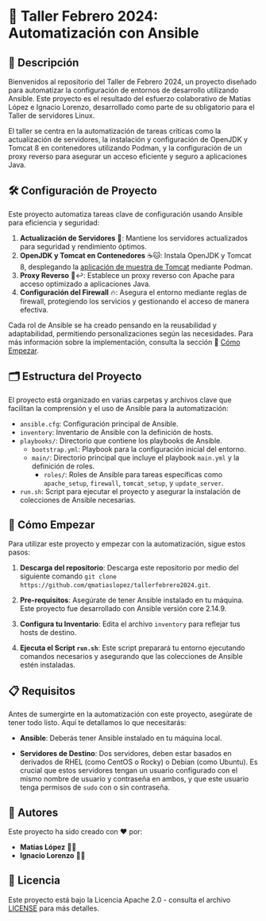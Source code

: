 # 🚀 Taller Febrero 2024: Automatización con Ansible

## 📌 Descripción

Bienvenidos al repositorio del Taller de Febrero 2024, un proyecto diseñado para automatizar la configuración de entornos de desarrollo utilizando Ansible. Este proyecto es el resultado del esfuerzo colaborativo de Matías López e Ignacio Lorenzo, desarrollado como parte de su obligatorio para el Taller de servidores Linux.

El taller se centra en la automatización de tareas críticas como la actualización de servidores, la instalación y configuración de OpenJDK y Tomcat 8 en contenedores utilizando Podman, y la configuración de un proxy reverso para asegurar un acceso eficiente y seguro a aplicaciones Java.

## 🛠 Configuración de Proyecto

Este proyecto automatiza tareas clave de configuración usando Ansible para eficiencia y seguridad:

1. **Actualización de Servidores** 🔄: Mantiene los servidores actualizados para seguridad y rendimiento óptimos.
2. **OpenJDK y Tomcat en Contenedores** ☕🐱: Instala OpenJDK y Tomcat 8, desplegando la [aplicación de muestra de Tomcat](https://tomcat.apache.org/tomcat-8.0-doc/appdev/sample/) mediante Podman.
3. **Proxy Reverso** 🔄↩️: Establece un proxy reverso con Apache para acceso optimizado a aplicaciones Java.
4. **Configuración del Firewall** 🔥: Asegura el entorno mediante reglas de firewall, protegiendo los servicios y gestionando el acceso de manera efectiva.

Cada rol de Ansible se ha creado pensando en la reusabilidad y adaptabilidad, permitiendo personalizaciones según las necesidades. Para más información sobre la implementación, consulta la sección 🚀 [Cómo Empezar](#-cómo-empezar).


## 🗂 Estructura del Proyecto

El proyecto está organizado en varias carpetas y archivos clave que facilitan la comprensión y el uso de Ansible para la automatización:

- `ansible.cfg`: Configuración principal de Ansible.
- `inventory`: Inventario de Ansible con la definición de hosts.
- `playbooks/`: Directorio que contiene los playbooks de Ansible.
  - `bootstrap.yml`: Playbook para la configuración inicial del entorno.
  - `main/`: Directorio principal que incluye el playbook `main.yml` y la definición de roles.
    - `roles/`: Roles de Ansible para tareas específicas como `apache_setup`, `firewall`, `tomcat_setup`, y `update_server`.
- `run.sh`: Script para ejecutar el proyecto y asegurar la instalación de colecciones de Ansible necesarias.

## 🚀 Cómo Empezar

Para utilizar este proyecto y empezar con la automatización, sigue estos pasos:

1. **Descarga del repositorio**: Descarga este repositorio por medio del siguiente comando `git clone https://github.com/qmatiaslopez/tallerfebrero2024.git`.

2. **Pre-requisitos**: Asegúrate de tener Ansible instalado en tu máquina. Este proyecto fue desarrollado con Ansible versión core 2.14.9.

3. **Configura tu Inventario**: Edita el archivo `inventory` para reflejar tus hosts de destino.

4. **Ejecuta el Script `run.sh`**: Este script preparará tu entorno ejecutando comandos necesarios y asegurando que las colecciones de Ansible estén instaladas.


## 📋 Requisitos

Antes de sumergirte en la automatización con este proyecto, asegúrate de tener todo listo. Aquí te detallamos lo que necesitarás:

- **Ansible**: Deberás tener Ansible instalado en tu máquina local.

- **Servidores de Destino**: Dos servidores, deben estar basados en derivados de RHEL (como CentOS o Rocky) o Debian (como Ubuntu). Es crucial que estos servidores tengan un usuario configurado con el mismo nombre de usuario y contraseña en ambos, y que este usuario tenga permisos de `sudo` con o sin contraseña.


## 👥 Autores

Este proyecto ha sido creado con ❤️ por:

- **Matías López** 🧑‍💻
- **Ignacio Lorenzo** 🧑‍💻


## 📜 Licencia

Este proyecto está bajo la Licencia Apache 2.0 - consulta el archivo [LICENSE](LICENSE) para más detalles.

